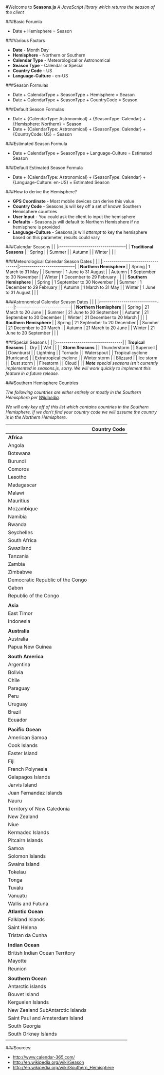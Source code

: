 #Welcome to **Seasons.js**
*A JavaScript library which returns the season of the client*

###Basic Forumla
* Date + Hemisphere = Season

###Various Factors
* __Date__ - Month Day
* __Hemisphere__ - Northern or Southern
* __Calendar Type__ - Meteorological or Astronomical
* __Season Type__ - Calendar or Special
* __Country Code__ - US
* __Language-Culture__ - en-US

###Season Formulas
* Date + CalendarType + SeasonType + Hemisphere = Season
* Date + CalendarType + SeasonType + CountryCode = Season

###Default Season Formulas
* Date + {CalendarType: Astronomical} + {SeasonType: Calendar} + {Hemisphere: Northern} = Season
* Date + {CalendarType: Astronomical} + {SeasonType: Calendar} + {CountryCode: US} = Season

###Estimated Season Formula
* Date + CalendarType + SeasonType + Language-Culture = Estimated Season

###Default Estimated Season Formula
* Date + {CalendarType: Astronomical} + {SeasonType: Calendar} + {Language-Culture: en-US} = Estimated Season

###How to derive the Hemisphere?
* __GPS Coordinate__ - Most mobile devices can derive this value
* __Country Code__ - Seasons.js will key off a set of known Southern Hemisphere countries
* __User Input__ - You could ask the client to input the hemisphere
* __Defaults__ - Seasons.js will default to Northern Hemisphere if no hemisphere is provided
* __Language-Culture__ - Seasons.js will *attempt* to key the hemisphere based on this parameter, results could vary

###Calendar Seasons
|                                   |
|:----------------------------------|
| **Traditional Seasons**           |
| Spring                            |
| Summer                            |
| Autumn                            |
| Winter                            |
|                                   |

###Meteorological Calendar Season Dates
|                                   |                             |
|:----------------------------------|:----------------------------|
| **Northern Hemisphere**                                         |
| Spring                            | 1 March to 31 May           |
| Summer                            | 1 June to 31 August         |
| Autumn                            | 1 September to 30 November  |
| Winter                            | 1 December to 29 February   |
|                                                                 |
| **Southern Hemisphere**                                         |
| Spring                            | 1 September to 30 November  |
| Summer                            | 1 December to 29 February   |
| Autumn                            | 1 March to 31 May           |
| Winter                            | 1 June to 31 August         |
|                                                                 |

###Astronomical Calendar Season Dates
|                                   |                             |
|:----------------------------------|:----------------------------|
| **Northern Hemisphere**                                         |
| Spring                            | 21 March to 20 June         |
| Summer                            | 21 June to 20 September     |
| Autumn                            | 21 September to 20 December |
| Winter                            | 21 December to 20 March     |
|                                                                 |
| **Southern Hemisphere**                                         |
| Spring                            | 21 September to 20 December |
| Summer                            | 21 December to 20 March     |
| Autumn                            | 21 March to 20 June         |
| Winter                            | 21 June to 20 September     |
|                                                                 |

###Special Seasons 
|                                   |
|:----------------------------------|
| **Tropical Seasons**              |
| Dry                               |
| Wet                               |
|                                   |
| **Storm Seasons**                 |
| Thunderstorm                      |
| Supercell                         |
| Downburst                         |
| Lightning                         |
| Tornado                           |
| Waterspout                        |
| Tropical cyclone (Hurricane)      |
| Extratropical cyclone             |
| Winter storm                      |
| Blizzard                          |
| Ice storm                         |
| Dust storm                        |
| Firestorm                         |
| Cloud                             |
|                                   |
*__Note__ special seasons isn't currently implemented in seasons.js, sorry.  We will work quickly to implement this feature in a future release.*


###Southern Hemisphere Countries

*The following countries are either entirely or mostly in the Southern Hemisphere per [Wikipedia](http://en.wikipedia.org/wiki/Southern_Hemisphere).*

*We will only key off of this list which contains countries in the Southern Hemisphere. If we don't find your country code we will assume the country is in the Northern Hemisphere.*

|                                   | Country Code                 |
|:----------------------------------|:-----------------------------|
| **Africa**                                                       |
| Angola                            |                              |
| Botswana                          |                              |
| Burundi                           |                              |
| Comoros                           |                              |
| Lesotho                           |                              |
| Madagascar                        |                              | 
| Malawi                            |                              |
| Mauritius                         |                              |
| Mozambique                        |                              |
| Namibia                           |                              |
| Rwanda                            |                              |
| Seychelles                        |                              |
| South Africa                      |                              | 
| Swaziland                         |                              |
| Tanzania                          |                              |
| Zambia                            |                              | 
| Zimbabwe                          |                              |
| Democratic Republic of the Congo  |                              |
| Gabon                             |                              |
| Republic of the Congo             |                              |
|                                                                  |
| **Asia**                                                         |
| East Timor                        |                              | 
| Indonesia                         |                              | 
|                                                                  |
| **Australia**                                                    |
| Australia                         |                              |
| Papua New Guinea                  |                              |
|                                                                  |
| **South America**                                                |
| Argentina                         |                              | 
| Bolivia                           |                              |
| Chile                             |                              |
| Paraguay                          |                              |
| Peru                              |                              | 
| Uruguay                           |                              |  
| Brazil                            |                              |  
| Ecuador                           |                              |
|                                                                  | 
| **Pacific Ocean**                                                |
| American Samoa                    |                              |   
| Cook Islands                      |                              |
| Easter Island                     |                              |
| Fiji                              |                              |
| French Polynesia                  |                              |
| Galapagos Islands                 |                              |
| Jarvis Island                     |                              |
| Juan Fernandez Islands            |                              |
| Nauru                             |                              |
| Territory of New Caledonia        |                              | 
| New Zealand                       |                              |
| Niue                              |                              |
| Kermadec Islands                  |                              | 
| Pitcairn Islands                  |                              |
| Samoa                             |                              |
| Solomon Islands                   |                              | 
| Swains Island                     |                              |
| Tokelau                           |                              | 
| Tonga                             |                              |
| Tuvalu                            |                              | 
| Vanuatu                           |                              |
| Wallis and Futuna                 |                              |
| **Atlantic Ocean**                                               |
| Falkland Islands                  |                              |
| Saint Helena                      |                              |
| Tristan da Cunha                  |                              |
|                                                                  | 
| **Indian Ocean**                                                 |
| British Indian Ocean Territory    |                              | 
| Mayotte                           |                              |
| Reunion                           |                              |
|                                                                  | 
| **Southern Ocean**                                               |
| Antarctic islands                 |                              |
| Bouvet Island                     |                              | 
| Kerguelen Islands                 |                              |
| New Zealand SubAntarctic Islands  |                              |  
| Saint Paul and Amsterdam Island   |                              |
| South Georgia                     |                              |
| South Orkney Islands              |                              | 
|                                                                  |

###Sources: 
- http://www.calendar-365.com/
- http://en.wikipedia.org/wiki/Season
- http://en.wikipedia.org/wiki/Southern_Hemisphere